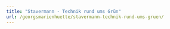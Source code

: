 ```yaml
---
title: "Stavermann - Technik rund ums Grün"
url: /georgsmarienhuette/stavermann-technik-rund-ums-gruen/
---
```

